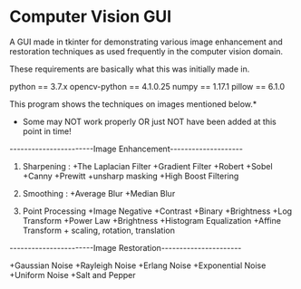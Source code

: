 # Computer Vision GUI

A GUI made in tkinter for demonstrating various image enhancement and restoration techniques as used frequently in the computer vision domain.


These requirements are basically what this was initially made in.

python == 3.7.x
opencv-python == 4.1.0.25
numpy == 1.17.1
pillow == 6.1.0

This program shows the techniques on images mentioned below.*
* Some may NOT work properly OR just NOT have been added at this point in time!

-----------------------Image Enhancement--------------------

1. Sharpening :
+The Laplacian Filter
+Gradient Filter
+Robert
+Sobel
+Canny
+Prewitt
+unsharp masking
+High Boost Filtering

2. Smoothing :
+Average Blur
+Median Blur

3. Point Processing
+Image Negative
+Contrast
+Binary
+Brightness
+Log Transform
+Power Law
+Brightness
+Histogram Equalization
+Affine Transform + scaling, rotation, translation



-----------------------Image Restoration----------------------

+Gaussian Noise
+Rayleigh Noise
+Erlang Noise
+Exponential Noise
+Uniform Noise
+Salt and Pepper
